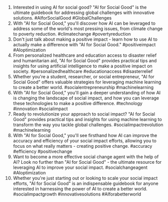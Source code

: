 1. Interested in using AI for social good? "AI for Social Good" is the ultimate guidebook for addressing global challenges with innovative solutions. #AIforSocialGood #GlobalChallenges
2. With "AI for Social Good," you'll discover how AI can be leveraged to address some of the world's most pressing issues, from climate change to poverty reduction. #climatechange #povertyreduction
3. Don't just talk about making a positive impact - learn how to use AI to actually make a difference with "AI for Social Good." #positiveimpact #AIoptimization
4. From personalized healthcare and education access to disaster relief and humanitarian aid, "AI for Social Good" provides practical tips and insights for using artificial intelligence to make a positive impact on society. #personalizedhealthcare #educationaccess #disasterrelief
5. Whether you're a student, researcher, or social entrepreneur, "AI for Social Good" offers valuable strategies for leveraging machine learning to create a better world. #socialentrepreneurship #machinelearning
6. With "AI for Social Good," you'll gain a deeper understanding of how AI is changing the landscape of social impact, and how you can leverage these technologies to make a positive difference. #technology #innovation #socialimpact
7. Ready to revolutionize your approach to social impact? "AI for Social Good" provides practical tips and insights for using machine learning to transform the way you tackle global challenges. #socialimpactrevolution #machinelearning
8. With "AI for Social Good," you'll see firsthand how AI can improve the accuracy and efficiency of your social impact efforts, allowing you to focus on what really matters - creating positive change. #accuracy #efficiency #positivechange
9. Want to become a more effective social change agent with the help of AI? Look no further than "AI for Social Good" - the ultimate resource for leveraging AI to improve your social impact. #socialchangeagent #AIoptimization
10. Whether you're just starting out or looking to scale your social impact efforts, "AI for Social Good" is an indispensable guidebook for anyone interested in harnessing the power of AI to create a better world. #socialimpactgrowth #innovativesolutions #AIforabetterworld
